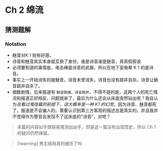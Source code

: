 # Ch 2 绵流

## 猜测题解
### Notation
- 魅音对K 1 抱有好感。
- 诗音和魅音其实本身就互换了身份，谁是诗音谁是魅音，真真假假诶
- 必须要知道的事情是，电击棒是诗音的武器，所以在地下室电晕 K 1 的是诗音。
- 事实上一开始消失的是魅音，诗音未曾消失，诗音也没有跳井自杀，诗音让魅音跳井自杀了。
- 细数剧情，后来报道有 `魅音跳楼，诗音跳井`，不得不提的是，这两个人的死亡情况和报道正好相反，问题就来了，最后为什么还会从床底突然钻出呢？我自认为*在看过鬼隐篇的前提下，这大概率是一种 K1 的幻觉*，因为诗音、魅音都死了，报道是不会骗人的。需要认识到第三方客观的描述总是真实的。并且我并不觉得作为警官会发现不了这床底的"诗音"，对吧？
> 本篇的内容似乎很容易猜测出凶手，但是这一篇没有出现悟史，所以 Ch 1 的疑问仍然保留。

> [!warning] 男主结局真的被杀了吗




